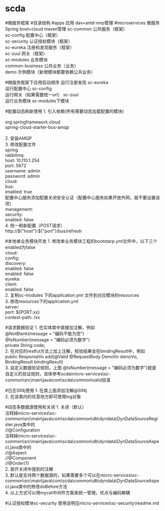# scda
#微服务框架
#目录结构
#apps 应用 dav+antd nmp管理
#microservices 微服务 Spring boot+cloud maven管理
    sc-common 公共服务（框架）  
    sc-config 配置中心（框架）  
    sc-security 认证授权模块（框架）  
    sc-eureka 注册和发现服务（框架）  
    sc-zuul 网关（框架）  
    sc-modules 业务模块  
        common-business 公共业务（业务）  
        demo 示例模块（新增模块都要依赖公共业务）  

#微服务框架下应用启动顺序
    运行注册发现 sc-eureka  
    运行配置中心 sc-config  
    运行网关（如果需要统一url） sc-zuul  
    运行业务模块 sc-modules下模块  

#配置动态刷新使用
    1. 引入依赖(所有需要动态加载配置的模块)  
     <dependency>  
        <groupId>org.springframework.cloud</groupId>  
        <artifactId>spring-cloud-starter-bus-amqp</artifactId>  
     </dependency>  
    2. 安装AMQP  
    3. 修改配置文件  
    spring  
      rabbitmq:  
        host: 10.110.1.254  
        port: 5672  
        username: admin  
        password: admin  
      cloud:  
        bus:  
          enabled: true  
    配置中心服务添加配置关闭安全认证（配置中心服务如果开放外网，就不要设置该项）    
    management:  
      security:  
        enabled: false  
    4.  统一刷新配置（POST请求）  
    http://${"host"}:${"port"}/bus/refresh 

#本地单业务模块开发
    1. 修改单业务模块工程的bootstarp.yml文件中，以下三个enabled为false  
      cloud:  
        config:  
          discovery:  
            enabled: false  
          enabled: false  
    eureka:  
      client:  
        enabled: false  
    2. 复制sc-modules 下的application.yml 文件到对应模块的resources  
    3. 修改resources下的application.yml  
    server:  
      port: ${PORT:xx}  
      context-path: /xx  


#请求数据验证
    1. 在实体类中直接加注解，例如  
        @NotBlank(message = "编码不能为空")  
        @IsNumber(message = "编码必须为数字")  
        private String code;  
    2. 在对应的restful方法上加上注解，校验结果会在bindingResult中，例如  
    public ResponseVo add(@Valid @RequestBody DemoVo demoVo, BindingResult bindingResult)  
    3. 自定义数据验证规则，上图 @IsNumber(message = "编码必须为数字")就是自定义的验证规则，具体参考scda\micro-services\sc-common\src\main\java\com\scda\common\valid目录
      
#日志Slf4j使用
    1. 在类上面添加注解@Slf4j  
    2. 在该类内的任意地方即可使用log对象  

#动态多数据源使用和关闭
    1. 关闭（默认）  
        注释掉micro-services\sc-common\src\main\java\com\scda\common\db\dyndata\DynDataSourceRegister.java类中的  
        //@Configuration  
        注释掉micro-services\sc-common\src\main\java\com\scda\common\db\dyndata\DynDataSourceAspect.java类中的  
        //@Aspect  
        //@Component  
        //@Order(1)  
    2. 放开关闭中提到的注解  
    3. 默认是支持两个数据源的，如果需要多个可以在micro-services\sc-common\src\main\java\com\scda\common\db\dyndata\DynDataSourceAspect.java类中的修改doBefore方法  
    4. 以上方式可以用mycat中间件方案来统一管理，优点与编码解耦  


#认证授权模块sc-security
    使用说明见micro-services\sc-security\readme.md  